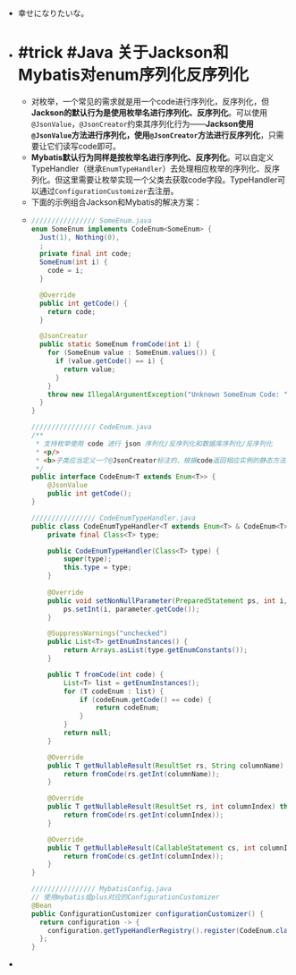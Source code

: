 - 幸せになりたいな。
- # #trick #Java 关于Jackson和Mybatis对enum序列化反序列化
	- 对枚举，一个常见的需求就是用一个code进行序列化，反序列化，但**Jackson的默认行为是使用枚举名进行序列化、反序列化**。可以使用`@JsonValue`，`@JsonCreator`约束其序列化行为——**Jackson使用`@JsonValue`方法进行序列化，使用`@JsonCreator`方法进行反序列化**，只需要让它们读写code即可。
	- **Mybatis默认行为同样是按枚举名进行序列化、反序列化**。可以自定义TypeHandler（继承`EnumTypeHandler`）去处理相应枚举的序列化、反序列化。但这里需要让枚举实现一个父类去获取code字段。TypeHandler可以通过`ConfigurationCustomizer`去注册。
	- 下面的示例组合Jackson和Mybatis的解决方案：
	- ```java
	  //////////////// SomeEnum.java
	  enum SomeEnum implements CodeEnum<SomeEnum> {
	    Just(1), Nothing(0),
	    ;
	    private final int code;
	    SomeEnum(int i) {
	      code = i;
	    }
	  
	    @Override
	    public int getCode() {
	      return code;
	    }
	  
	    @JsonCreator
	    public static SomeEnum fromCode(int i) {
	      for (SomeEnum value : SomeEnum.values()) {
	        if (value.getCode() == i) {
	          return value;
	        }
	      }
	      throw new IllegalArgumentException("Unknown SomeEnum Code: " + i);
	    }
	  }
	  
	  //////////////// CodeEnum.java
	  /**
	   * 支持枚举使用 code 进行 json 序列化/反序列化和数据库序列化/反序列化
	   * <p/>
	   * <b>子类应当定义一个@JsonCreator标注的，根据code返回相应实例的静态方法以实现json的反序列化！</b>
	   */
	  public interface CodeEnum<T extends Enum<T>> {
	      @JsonValue
	      public int getCode();
	  }
	  
	  //////////////// CodeEnumTypeHandler.java
	  public class CodeEnumTypeHandler<T extends Enum<T> & CodeEnum<T>> extends EnumTypeHandler<T> {
	      private final Class<T> type;
	  
	      public CodeEnumTypeHandler(Class<T> type) {
	          super(type);
	          this.type = type;
	      }
	      
	      @Override
	      public void setNonNullParameter(PreparedStatement ps, int i, T parameter, JdbcType jdbcType) throws SQLException {
	          ps.setInt(i, parameter.getCode());
	      }
	  
	      @SuppressWarnings("unchecked")
	      public List<T> getEnumInstances() {
	          return Arrays.asList(type.getEnumConstants());
	      }
	  
	      public T fromCode(int code) {
	          List<T> list = getEnumInstances();
	          for (T codeEnum : list) {
	              if (codeEnum.getCode() == code) {
	                  return codeEnum;
	              }
	          }
	          return null;
	      }
	  
	      @Override
	      public T getNullableResult(ResultSet rs, String columnName) throws SQLException {
	          return fromCode(rs.getInt(columnName));
	      }
	  
	      @Override
	      public T getNullableResult(ResultSet rs, int columnIndex) throws SQLException {
	          return fromCode(rs.getInt(columnIndex));
	      }
	  
	      @Override
	      public T getNullableResult(CallableStatement cs, int columnIndex) throws SQLException {
	          return fromCode(cs.getInt(columnIndex));
	      }
	  }
	  
	  //////////////// MybatisConfig.java
	  // 使用mybatis或plus对应的ConfigurationCustomizer
	  @Bean
	  public ConfigurationCustomizer configurationCustomizer() {
	    return configuration -> {
	      configuration.getTypeHandlerRegistry().register(CodeEnum.class, CodeEnumTypeHandler.class);
	    };
	  }
	  ```
-